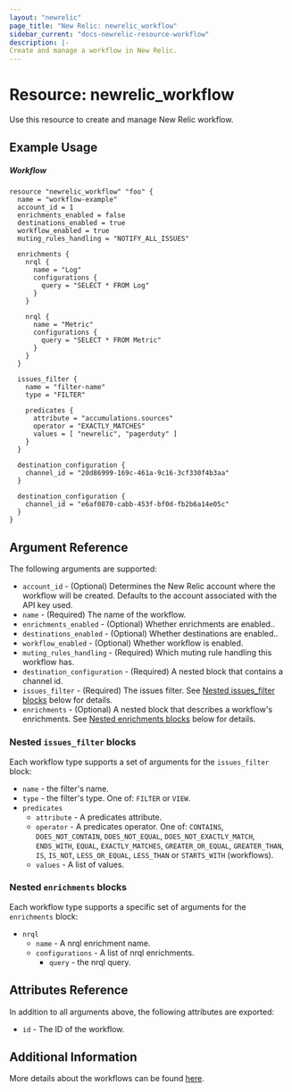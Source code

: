 ```yaml
---
layout: "newrelic"
page_title: "New Relic: newrelic_workflow"
sidebar_current: "docs-newrelic-resource-workflow"
description: |-
Create and manage a workflow in New Relic.
---
```


# Resource: newrelic\_workflow

Use this resource to create and manage New Relic workflow.

## Example Usage

##### Workflow
```hcl
resource "newrelic_workflow" "foo" {
  name = "workflow-example"
  account_id = 1
  enrichments_enabled = false
  destinations_enabled = true
  workflow_enabled = true
  muting_rules_handling = "NOTIFY_ALL_ISSUES"

  enrichments {
    nrql {
      name = "Log"
      configurations {
        query = "SELECT * FROM Log"
      }
    }

    nrql {
      name = "Metric"
      configurations {
        query = "SELECT * FROM Metric"
      }
    }
  }

  issues_filter {
    name = "filter-name"
    type = "FILTER"

    predicates {
      attribute = "accumulations.sources"
      operator = "EXACTLY_MATCHES"
      values = [ "newrelic", "pagerduty" ]
    }
  }

  destination_configuration {
    channel_id = "20d86999-169c-461a-9c16-3cf330f4b3aa"
  }

  destination_configuration {
    channel_id = "e6af0870-cabb-453f-bf0d-fb2b6a14e05c"
  }
}
```

## Argument Reference

The following arguments are supported:

* `account_id` - (Optional) Determines the New Relic account where the workflow will be created. Defaults to the account associated with the API key used.
* `name` - (Required) The name of the workflow.
* `enrichments_enabled` - (Optional) Whether enrichments are enabled..
* `destinations_enabled` - (Optional) Whether destinations are enabled..
* `workflow_enabled` - (Optional) Whether workflow is enabled.
* `muting_rules_handling` - (Required) Which muting rule handling this workflow has.
* `destination_configuration` - (Required) A nested block that contains a channel id.
* `issues_filter` - (Required) The issues filter.  See [Nested issues_filter blocks](#nested-issues_filter-blocks) below for details.
* `enrichments` - (Optional) A nested block that describes a workflow's enrichments. See [Nested enrichments blocks](#nested-enrichments-blocks) below for details.

### Nested `issues_filter` blocks

Each workflow type supports a set of arguments for the `issues_filter` block:

* `name` - the filter's name.
* `type` - the filter's type.   One of: `FILTER` or `VIEW`.
* `predicates`
  * `attribute` - A predicates attribute.
  * `operator` - A predicates operator. One of: `CONTAINS`, `DOES_NOT_CONTAIN`, `DOES_NOT_EQUAL`, `DOES_NOT_EXACTLY_MATCH`, `ENDS_WITH`, `EQUAL`, `EXACTLY_MATCHES`, `GREATER_OR_EQUAL`, `GREATER_THAN`, `IS`, `IS_NOT`, `LESS_OR_EQUAL`, `LESS_THAN` or `STARTS_WITH` (workflows).
  * `values` - A list of values.

### Nested `enrichments` blocks

Each workflow type supports a specific set of arguments for the `enrichments` block:

* `nrql`
  * `name` - A nrql enrichment name.
  * `configurations` - A list of nrql enrichments.
    * `query` - the nrql query.


## Attributes Reference

In addition to all arguments above, the following attributes are exported:

* `id` - The ID of the workflow.

## Additional Information
More details about the workflows can be found [here](https://docs.newrelic.com/docs/alerts-applied-intelligence/applied-intelligence/incident-workflows/incident-workflows/).